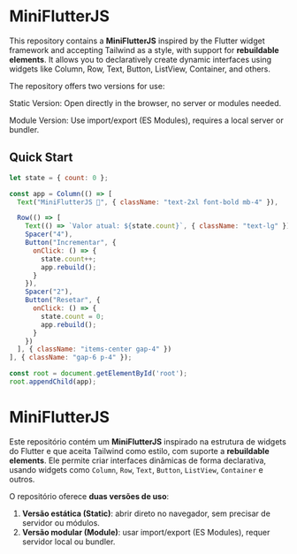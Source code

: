 # MiniFlutterJS 
This repository contains a **MiniFlutterJS** inspired by the Flutter widget framework and accepting Tailwind as a style, with support for **rebuildable elements**. It allows you to declaratively create dynamic interfaces using widgets like Column, Row, Text, Button, ListView, Container, and others.

The repository offers two versions for use:

Static Version: Open directly in the browser, no server or modules needed.

Module Version: Use import/export (ES Modules), requires a local server or bundler.



## Quick Start
```javascript
let state = { count: 0 };

const app = Column(() => [
  Text("MiniFlutterJS 🚀", { className: "text-2xl font-bold mb-4" }),

  Row(() => [
    Text(() => `Valor atual: ${state.count}`, { className: "text-lg" }),
    Spacer("4"),
    Button("Incrementar", {
      onClick: () => {
        state.count++;
        app.rebuild(); 
      }
    }),
    Spacer("2"),
    Button("Resetar", {
      onClick: () => {
        state.count = 0;
        app.rebuild();
      }
    })
  ], { className: "items-center gap-4" })
], { className: "gap-6 p-4" });

const root = document.getElementById('root');
root.appendChild(app);
```

# MiniFlutterJS 

Este repositório contém um **MiniFlutterJS** inspirado na estrutura de widgets do Flutter e que aceita Tailwind como estilo, com suporte a **rebuildable elements**. Ele permite criar interfaces dinâmicas de forma declarativa, usando widgets como `Column`, `Row`, `Text`, `Button`, `ListView`, `Container` e outros.

O repositório oferece **duas versões de uso**:

1. **Versão estática (Static)**: abrir direto no navegador, sem precisar de servidor ou módulos.
2. **Versão modular (Module)**: usar import/export (ES Modules), requer servidor local ou bundler.

